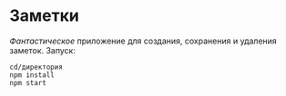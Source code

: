 # Заметки 
_Фантастическое_ приложение для создания, сохранения и удаления заметок. 
Запуск: 
```
cd/директория
npm install
npm start
```
